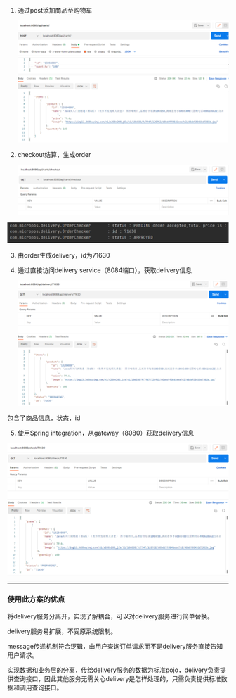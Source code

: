 1. 通过post添加商品至购物车

   ![image-20220608012155108](README.assets/image-20220608012155108.png)

2. checkout结算，生成order

   ![image-20220608012208568](README.assets/image-20220608012208568.png)

![image-20220608012220953](README.assets/image-20220608012220953.png)

3. 由order生成delivery，id为71630

4. 通过直接访问delivery service（8084端口），获取delivery信息

   ![image-20220608012327998](README.assets/image-20220608012327998.png)

包含了商品信息，状态，id

5. 使用Spring integration，从gateway（8080）获取delivery信息

![image-20220608012419847](README.assets/image-20220608012419847.png)

---

### 使用此方案的优点

将delivery服务分离开，实现了解耦合，可以对delivery服务进行简单替换。

delivery服务易扩展，不受原系统限制。

message传递机制符合逻辑，由用户查询订单请求而不是delivery服务直接告知用户请求。

实现数据和业务层的分离，传给delivery服务的数据为标准pojo，delivery负责提供查询接口，因此其他服务无需关心delivery是怎样处理的，只需负责提供标准数据和调用查询接口。
